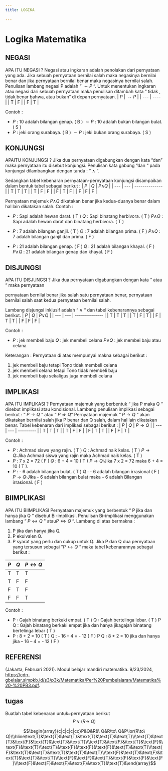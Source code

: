 ```yaml
---
title: LOGIKA

---
```


# Logika Matematika

## NEGASI
APA ITU NEGASI ?
Negasi atau ingkaran adalah penolakan dari pernyataan yang ada. Jika sebuah
pernyataan bernilai salah maka negasinya bernilai benar dan jika pernyataan
bernilai benar maka negasinya bernilai salah. Penulisan lambang negasi P
adalah “ $\sim P$ “. Untuk menentukan ingkaran atau negasi dari sebuah pernyataan
maka penulisan ditambah kata “ tidak , tidak benar bahwa, atau bukan“ di depan
pernyataan.
| $P$ | $\sim P$  |
| --- | ---- |
| T   | F    |
| F   | T    |

Contoh :
- $P$ : 10 adalah bilangan genap. ( B )
$\sim P$ : 10 adalah bukan bilangan bulat. ( S )
- $P$ : jeki orang surabaya. ( B )
$\sim P$ : jeki bukan orang surabaya. ( S )
## KONJUNGSI
APAITU KONJUNGSI ?
Jika dua pernyataan digabungkan dengan kata “dan” maka pernyataan itu
disebut konjungsi. Penulisan kata gabung “dan “ pada konjungsi dilambangkan
dengan tanda : “ $\wedge$ “.

Sedangkan tabel kebenaran pernyataan-pernyataan
konjungsi disampaikan dalam bentuk tabel sebagai berikut : 
| $P$ | $Q$ | $P$$\wedge$$Q$ |
| --- | --- | -------------- |
| T   | T   | T              |
| T   | F   | F              |
| F   | T   | F              |
| F   | F   | F              |

Pernyataan majemuk $P$$\wedge$$Q$ dikatakan benar jika kedua-duanya benar dalam
hal lain dikatakan salah.
Contoh :
- $P$ : Sapi adalah  hewan darat. ( T )
$Q$ : Sapi binatang herbivora. ( T )
$P$$\wedge$$Q$ : Sapi adalah hewan darat dan binatang herbivora. ( T )

- $P$ : 7 adalah bilangan ganjil. ( T )
$Q$ : 7 adalah bilangan prima. ( F )
 $P$$\wedge$$Q$ : 7 adalah bilangan ganjil dan prima. ( F )
 
- $P$ : 21 adalah bilangan genap. ( F )
$Q$ : 21 adalah bilangan khayal. ( F )
 $P$$\wedge$$Q$ : 21 adalah bilangan genap dan khayal. ( F )

## DISJUNGSI
APA ITU DISJUNGSI ?
Jika dua pernyataan digabungkan dengan kata “ atau “ maka pernyataan

pernyataan bernilai benar jika salah satu pernyataan benar, pernyataan bernilai salah saat kedua pernyataan bernilai salah.

Lambang disjungsi inklusif adalah “ $\vee$ “ dan tabel kebenarannya sebagai
berikut.
| $P$ | $Q$ | $P$$\vee$$Q$ |
| --- | --- | -------------- |
| T   | T   | T              |
| T   | F   | T              |
| F   | T   | T              |
| F   | F   | F              |

Contoh :
- $P$ : jek membeli baju
$Q$ : jek membeli celana
 $P$$\vee$$Q$ : jek membei baju atau celana
 
Keterangan :
Pernyataan di atas mempunyai makna sebagai berikut :
1. jek membeli baju tetapi Tono tidak membeli celana
2. jek membeli celana tetapi Tono tidak membeli baju
3. jek membeli baju sekaligus juga membeli celana


## IMPLIKASI
APA ITU IMPLIKASI ?
Pernyataan majemuk yang berbentuk “ jika P maka Q “ disebut implikasi atau
kondisional. Lambang penulisan implikasi sebagai berikut :
“ $P \to Q$ “ atau “ $P \Rightarrow Q$“
Pernyataan majemuk “ $P \to Q$ “ akan dikatakan bernilai salah jika P benar
dan Q salah, dalam hal lain dikatakan benar.
Tabel kebenaran dari implikasi sebagai berikut :
| $P$ | $Q$ | $P \to Q$ |
| --- | --- | --------- |
| T   | T   | T         |
| T   | F   | F         |
| F   | T   | T         |
| F   | F   | T         |

Contoh :
- $P$ : Achmad siswa yang rajin. ( T )
$Q$ : Achmad naik kelas. ( T )
 $P \to Q$:Jika Achmad siswa yang rajin maka Achmad
 naik kelas. ( T )
- $P$ : 7 x 2 = 72 ( F )
$Q$ : 6 + 4 = 10 ( T )
$P \to Q$:Jika 7 x 2 = 72 maka 6 + 4 = 10 ( T ).
- $P$ : - 6 adalah bilangan bulat. ( T )
$Q$ : - 6 adalah bilangan irrasional ( F )
 $P \to Q$:Jika - 6 adalah bilangan bulat maka – 6 adalah
 Bilangan irrasional. ( F ) 
## BIIMPLIKASI
APA ITU BIIMPLIKASI
Pernyataan majemuk yang berbentuk “ P jika dan hanya jika Q “
disebut Bi-implikasi. Penulisan Bi-implikasi menggunakan lambang “ $P \leftrightarrow Q$ " 
atau$P \Leftrightarrow Q$ “. Lambang di atas bermakna :
1. P jika dan hanya jika Q.
2. P ekuivalen Q.
3. P syarat yang perlu dan cukup untuk Q.
Jika P dan Q dua pernyataan yang tersusun sebagai “$P \leftrightarrow Q$ “ maka tabel
kebenarannya sebagai berikut : 

| $P$ | $Q$ | $P \leftrightarrow Q$ |
| --- | --- | --------- |
| T   | T   | T         |
| T   | F   | F         |
| F   | T   | F         |
| F   | F   | T         |

Contoh :
- P : Gajah binatang berkaki empat. ( T )
Q : Gajah bertelinga lebar. ( T )
 P Q : Gajah binatang berkaki empat jika dan hanya jikagajah binatang bertelinga lebar ( T )
- P : 8 + 2 = 10 ( T )
Q : - 16 – 4 = - 12 ( F )
 P Q : 8 + 2 = 10 jika dan hanya jika – 16 – 4 = - 12 ( F )
 
 ## REFERENSI
 
 (Jakarta, Februari 2021). Modul belajar mandiri matematika. 9/23/2024, https://cdn-gbelajar.simpkb.id/s3/p3k/Matematika/Per%20Pembelajaran/Matematika%20-%20PB3.pdf. 
 
 
 ## tugas
 
 Buatlah tabel kebenaran untuk~pernyataan berikut $$P\lor(R\to\ Q)$$

$$\begin{array}{c|c|c|c|cc}P&Q&R&\ Q&R\to\ Q&P\lor(R\to\ Q)\\\hline\text{Т}&\text{Т}&\text{Т}&\text{T}&\text{T}&\text{T}\\\text{Т}&\text{Т}&\text{F}&\text{T}&\text{T}&\text{T}\\\text{T}&\text{F}&\text{T}&\text{F}&\text{F}&\text{T}\\\text{T}&\text{F}&\text{F}&\text{F}&\text{T}&\text{T}\\\text{F}&\text{T}&\text{T}&\text{T}&\text{T}&\text{T}\\\text{F}&\text{T}&\text{F}&\text{T}&\text{T}&\text{T}\\\text{F}&\text{F}&\text{T}&\text{F}&\text{F}&\text{F}\\\text{F}&\text{F}&\text{F}&\text{F}&\text{T}&\text{T}&\end{array}$$
